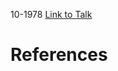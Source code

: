 

10-1978
[Link to Talk](https://www.churchofjesuschrist.org/study/general-conference/1978/10/sunday-morning-session?lang=eng)



# References
